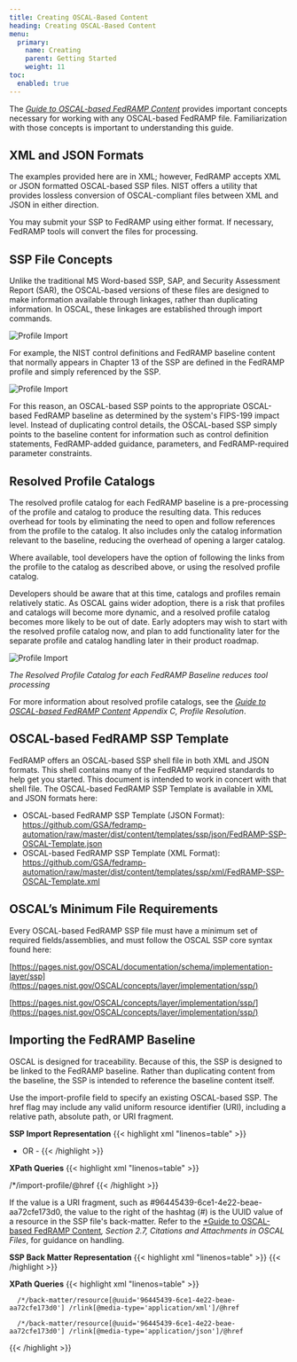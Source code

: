 ```yaml
---
title: Creating OSCAL-Based Content
heading: Creating OSCAL-Based Content
menu:
  primary:
    name: Creating 
    parent: Getting Started
    weight: 11
toc:
  enabled: true
---
```


The [*Guide to OSCAL-based FedRAMP Content*](/guides/general/) provides important concepts necessary for working with any OSCAL-based FedRAMP file. Familiarization with those concepts is important to understanding this guide.

## **XML and JSON Formats**
The examples provided here are in XML; however, FedRAMP accepts XML or JSON formatted OSCAL-based SSP files. NIST offers a utility that provides lossless conversion of OSCAL-compliant files between XML and JSON in either direction.

You may submit your SSP to FedRAMP using either format. If necessary, FedRAMP tools will convert the files for processing.

## **SSP File Concepts**

Unlike the traditional MS Word-based SSP, SAP, and Security Assessment Report (SAR), the OSCAL-based versions of these files are designed to make information available through linkages, rather than duplicating information. In OSCAL, these linkages are established through import commands. 

![Profile Import](/img/ssp-figure-1.png)

For example, the NIST control definitions and FedRAMP baseline content that normally appears in Chapter 13 of the SSP are defined in the FedRAMP profile and simply referenced by the SSP.

![Profile Import](/img/ssp-figure-2.png)

For this reason, an OSCAL-based SSP points to the appropriate OSCAL-based FedRAMP baseline as determined by the system's FIPS-199 impact level. Instead of duplicating control details, the OSCAL-based SSP simply points to the baseline content for information such as control definition statements, FedRAMP-added guidance, parameters, and FedRAMP-required parameter constraints. 

## **Resolved Profile Catalogs**

The resolved profile catalog for each FedRAMP baseline is a pre-processing of the profile and catalog to produce the resulting data. This reduces overhead for tools by eliminating the need to open and follow references from the profile to the catalog. It also includes only the catalog information relevant to the baseline, reducing the overhead of opening a larger catalog.

Where available, tool developers have the option of following the links from the profile to the catalog as described above, or using the resolved profile catalog. 

Developers should be aware that at this time, catalogs and profiles remain relatively static. As OSCAL gains wider adoption, there is a risk that profiles and catalogs will become more dynamic, and a resolved profile catalog becomes more likely to be out of date. Early adopters may wish to start with the resolved profile catalog now, and plan to add functionality later for the separate profile and catalog handling later in their product roadmap. 

![Profile Import](/img/ssp-figure-3.png)

_The Resolved Profile Catalog for each FedRAMP Baseline reduces tool processing_


For more information about resolved profile catalogs, see the [*Guide to OSCAL-based FedRAMP Content*](/guides/general/5-appendices/#appendix-c-profile-resolution) *Appendix C, Profile Resolution*.

## **OSCAL-based FedRAMP SSP Template**
FedRAMP offers an OSCAL-based SSP shell file in both XML and JSON formats. This shell contains many of the FedRAMP required standards to help get you started. This document is intended to work in concert with that shell file. The OSCAL-based FedRAMP SSP Template is available in XML and JSON formats here:

- OSCAL-based FedRAMP SSP Template (JSON Format):
  <https://github.com/GSA/fedramp-automation/raw/master/dist/content/templates/ssp/json/FedRAMP-SSP-OSCAL-Template.json> 
- OSCAL-based FedRAMP SSP Template (XML Format):
  <https://github.com/GSA/fedramp-automation/raw/master/dist/content/templates/ssp/xml/FedRAMP-SSP-OSCAL-Template.xml> 

## **OSCAL’s Minimum File Requirements**
Every OSCAL-based FedRAMP SSP file must have a minimum set of required fields/assemblies, and must follow the OSCAL SSP core syntax found here: 

[https://pages.nist.gov/OSCAL/documentation/schema/implementation-layer/ssp](https://pages.nist.gov/OSCAL/concepts/layer/implementation/ssp/)

[https://pages.nist.gov/OSCAL/concepts/layer/implementation/ssp/](https://pages.nist.gov/OSCAL/concepts/layer/implementation/ssp/)

## **Importing the FedRAMP Baseline**
OSCAL is designed for traceability. Because of this, the SSP is designed to be linked to the FedRAMP baseline. Rather than duplicating content from the baseline, the SSP is intended to reference the baseline content itself. 

Use the import-profile field to specify an existing OSCAL-based SSP. The href flag may include any valid uniform resource identifier (URI), including a relative path, absolute path, or URI fragment. 

**SSP Import Representation**
{{< highlight xml "linenos=table" >}}
   <import-profile href="path/to/profile.xml" />
- OR - 
   <import-profile href="#[uuid-value]" />
{{< /highlight >}}

**XPath Queries**
{{< highlight xml "linenos=table" >}}
   <!-- (SSP) URI to Baseline: -->
   /*/import-profile/@href
{{< /highlight >}}


If the value is a URI fragment, such as #96445439-6ce1-4e22-beae-aa72cfe173d0, the value to the right of the hashtag (#) is the UUID value of a resource in the SSP file's back-matter. Refer to the [*Guide to OSCAL-based FedRAMP Content](/guides/general/2-working-with-oscal-files/#27-citations-and-attachments-in-oscal-files)*, Section 2.7, Citations and Attachments in OSCAL Files*, for guidance on handling.

**SSP Back Matter Representation**
{{< highlight xml "linenos=table" >}}
   <back-matter>
      <resource id="96445439-6ce1-4e22-beae-aa72cfe173d0">
          <title>FedRAMP Moderate Baseline</title>
          <prop name="type" value=“baseline”/>
          <!-- Specify the XML or JSON file location. Only one required. -->
          <rlink media-type="application/xml" href="./CSP_System_SSP.xml" />
          <rlink media-type="application/json" href="./CSP_System_SSP.json" />
      </resource>
    </back-matter>
{{< /highlight >}}

**XPath Queries**
{{< highlight xml "linenos=table" >}}
  <!-- (SSP) Referenced OSCAL-based FedRAMP Baseline -->
  <!-- XML:  -->
      /*/back-matter/resource[@uuid='96445439-6ce1-4e22-beae-aa72cfe173d0'] /rlink[@media-type='application/xml']/@href
  <!-- OR JSON: -->
      /*/back-matter/resource[@uuid='96445439-6ce1-4e22-beae-aa72cfe173d0'] /rlink[@media-type='application/json']/@href
{{< /highlight >}}



